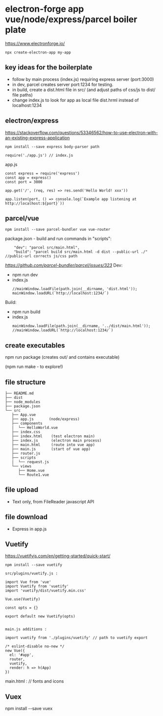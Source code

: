 # electron-forge app vue/node/express/parcel boiler plate
https://www.electronforge.io/

```
npx create-electron-app my-app
```


## key ideas for the boilerplate

- follow by main process (index.js) requiring express server (port:3000)
- in dev, parcel creates server port:1234 for testing.
- in build, create a dist.html file in src/ (and adjust paths of css/js to dist/ file paths)
- change index.js to look for app as local file dist.hrml instead of localhost:1234




## electron/express

https://stackoverflow.com/questions/53346562/how-to-use-electron-with-an-existing-express-application

```
npm install --save express body-parser path

require('./app.js') // index.js         
```

app.js
```
const express = require('express')
const app = express()
const port = 3000

app.get('/', (req, res) => res.send('Hello World! xxx'))

app.listen(port, () => console.log(`Example app listening at http://localhost:${port}`))
```


## parcel/vue

```
npm install --save parcel-bundler vue vue-router
```


package.json - build and run commands in "scripts":
```
    "dev": "parcel src/main.html",
    "build": "parcel build src/main.html -d dist --public-url ./"   //public-url corrects js/css path
```
*https://github.com/parcel-bundler/parcel/issues/323*
Dev:
- npm run dev
- index.js  
    ```
    //mainWindow.loadFile(path.join(__dirname, 'dist.html'));
    mainWindow.loadURL(`http://localhost:1234/`)
    ```

Build:
- npm run build
- index.js
    ```
    mainWindow.loadFile(path.join(__dirname, '../dist/main.html'));
    //mainWindow.loadURL(`http://localhost:1234/`)
    ```

## create executables

npm run package (creates out/ and contains executable)

(npm run make - to explore!)

## file structure

```
├── README.md
├── dist
├── node_modules
├── package.json
└── src
   ├── App.vue
   ├── app.js       (node/express)
   ├── components
   |  └── HelloWorld.vue
   ├── index.css
   ├── index.html    (test electron main)
   ├── index.js      (electron main process)
   ├── main.html     (route into vue app)
   ├── main.js       (start of vue app)
   ├── router.js
   ├── scripts
   |  └── request.js
   └── views
      ├── Home.vue
      └── Route1.vue
```

## file upload

- Text only, from FileReader javascript API

## file download 

- Express in app.js

## Vuetify

https://vuetifyjs.com/en/getting-started/quick-start/

```
npm install --save vuetify

src/plugins/vuetify.js :

import Vue from 'vue'
import Vuetify from 'vuetify'
import 'vuetify/dist/vuetify.min.css'

Vue.use(Vuetify)

const opts = {}

export default new Vuetify(opts)


main.js additions :

import vuetify from './plugins/vuetify' // path to vuetify export

/* eslint-disable no-new */
new Vue({
  el: '#app',
  router,
  vuetify,
  render: h => h(App)
})
```

main.html <head> :      // fonts and icons

<link href="https://fonts.googleapis.com/css?family=Roboto:100,300,400,500,700,900" rel="stylesheet">
<link href="https://cdn.jsdelivr.net/npm/@mdi/font@5.x/css/materialdesignicons.min.css" rel="stylesheet">

## Vuex

npm install --save vuex

